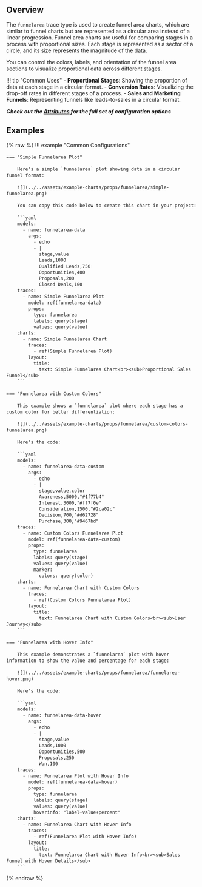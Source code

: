 
## Overview

The `funnelarea` trace type is used to create funnel area charts, which are similar to funnel charts but are represented as a circular area instead of a linear progression. Funnel area charts are useful for comparing stages in a process with proportional sizes. Each stage is represented as a sector of a circle, and its size represents the magnitude of the data.

You can control the colors, labels, and orientation of the funnel area sections to visualize proportional data across different stages.

!!! tip "Common Uses"
    - **Proportional Stages**: Showing the proportion of data at each stage in a circular format.
    - **Conversion Rates**: Visualizing the drop-off rates in different stages of a process.
    - **Sales and Marketing Funnels**: Representing funnels like leads-to-sales in a circular format.

_**Check out the [Attributes](../configuration/Trace/Props/FunnelArea/#attributes) for the full set of configuration options**_

## Examples

{% raw %}
!!! example "Common Configurations"

    === "Simple Funnelarea Plot"

        Here's a simple `funnelarea` plot showing data in a circular funnel format:

        ![](../../assets/example-charts/props/funnelarea/simple-funnelarea.png)

        You can copy this code below to create this chart in your project:

        ```yaml
        models:
          - name: funnelarea-data
            args:
              - echo
              - |
                stage,value
                Leads,1000
                Qualified Leads,750
                Opportunities,400
                Proposals,200
                Closed Deals,100
        traces:
          - name: Simple Funnelarea Plot
            model: ref(funnelarea-data)
            props:
              type: funnelarea
              labels: query(stage)
              values: query(value)
        charts:
          - name: Simple Funnelarea Chart
            traces:
              - ref(Simple Funnelarea Plot)
            layout:
              title:
                text: Simple Funnelarea Chart<br><sub>Proportional Sales Funnel</sub>
        ```

    === "Funnelarea with Custom Colors"

        This example shows a `funnelarea` plot where each stage has a custom color for better differentiation:

        ![](../../assets/example-charts/props/funnelarea/custom-colors-funnelarea.png)

        Here's the code:

        ```yaml
        models:
          - name: funnelarea-data-custom
            args:
              - echo
              - |
                stage,value,color
                Awareness,5000,"#1f77b4"
                Interest,3000,"#ff7f0e"
                Consideration,1500,"#2ca02c"
                Decision,700,"#d62728"
                Purchase,300,"#9467bd"
        traces:
          - name: Custom Colors Funnelarea Plot
            model: ref(funnelarea-data-custom)
            props:
              type: funnelarea
              labels: query(stage)
              values: query(value)
              marker:
                colors: query(color)
        charts:
          - name: Funnelarea Chart with Custom Colors
            traces:
              - ref(Custom Colors Funnelarea Plot)
            layout:
              title:
                text: Funnelarea Chart with Custom Colors<br><sub>User Journey</sub>
        ```

    === "Funnelarea with Hover Info"

        This example demonstrates a `funnelarea` plot with hover information to show the value and percentage for each stage:

        ![](../../assets/example-charts/props/funnelarea/funnelarea-hover.png)

        Here's the code:

        ```yaml
        models:
          - name: funnelarea-data-hover
            args:
              - echo
              - |
                stage,value
                Leads,1000
                Opportunities,500
                Proposals,250
                Won,100
        traces:
          - name: Funnelarea Plot with Hover Info
            model: ref(funnelarea-data-hover)
            props:
              type: funnelarea
              labels: query(stage)
              values: query(value)
              hoverinfo: "label+value+percent"
        charts:
          - name: Funnelarea Chart with Hover Info
            traces:
              - ref(Funnelarea Plot with Hover Info)
            layout:
              title:
                text: Funnelarea Chart with Hover Info<br><sub>Sales Funnel with Hover Details</sub>
        ```

{% endraw %}
